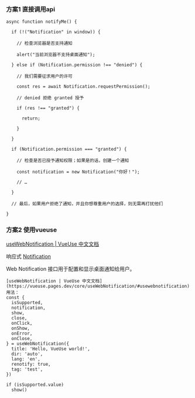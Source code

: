 ### 方案1 直接调用api

```
async function notifyMe() {

  if (!("Notification" in window)) {

    // 检查浏览器是否支持通知

    alert("当前浏览器不支持桌面通知");

  } else if (Notification.permission !== "denied") {

    // 我们需要征求用户的许可

    const res = await Notification.requestPermission();

    // denied 拒绝 granted 授予

    if (res !== "granted") {

      return;

    }

  }

  if (Notification.permission === "granted") {

    // 检查是否已授予通知权限；如果是的话，创建一个通知

    const notification = new Notification("你好！");

    // …

  }

  // 最后，如果用户拒绝了通知，并且你想尊重用户的选择，则无需再打扰他们

}

```

### 方案2 使用vueuse

[useWebNotification | VueUse 中文文档](https://vueuse.pages.dev/core/useWebNotification/#usewebnotification)

响应式 [Notification](https://developer.mozilla.org/en-US/docs/Web/API/notification)

Web Notification 接口用于配置和显示桌面通知给用户。

```
[useWebNotification | VueUse 中文文档](https://vueuse.pages.dev/core/useWebNotification/#usewebnotification)
用法：
const {
  isSupported,
  notification,
  show,
  close,
  onClick,
  onShow,
  onError,
  onClose,
} = useWebNotification({
  title: 'Hello, VueUse world!',
  dir: 'auto',
  lang: 'en',
  renotify: true,
  tag: 'test',
})

if (isSupported.value)
  show()
```